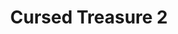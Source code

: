 ---
title: Cursed Treasure 2
developer: IriySoft
image: CursedTreasure2.jpg
link: http://armorgames.com/play/14412/cursed-treasure-2
flash: http://armorgames.com/play/14412/cursed-treasure-2
ios: https://itunes.apple.com/us/app/cursed-treasure-2/id670189358
android: 
---